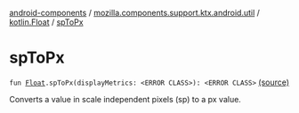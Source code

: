 [android-components](../../index.md) / [mozilla.components.support.ktx.android.util](../index.md) / [kotlin.Float](index.md) / [spToPx](./sp-to-px.md)

# spToPx

`fun `[`Float`](https://kotlinlang.org/api/latest/jvm/stdlib/kotlin/-float/index.html)`.spToPx(displayMetrics: <ERROR CLASS>): <ERROR CLASS>` [(source)](https://github.com/mozilla-mobile/android-components/blob/master/components/support/ktx/src/main/java/mozilla/components/support/ktx/android/util/DisplayMetrics.kt#L26)

Converts a value in scale independent pixels (sp) to a px value.

